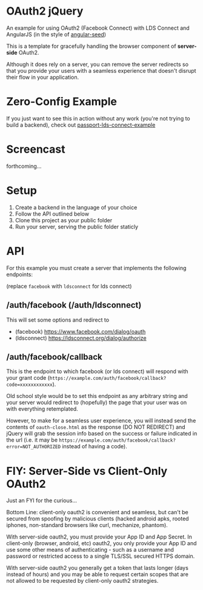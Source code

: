 OAuth2 jQuery
=============

An example for using OAuth2 (Facebook Connect)
with LDS Connect and AngularJS
(in the style of [angular-seed](https://github.com/angular/angular-seed))

This is a template for gracefully handling the browser component of **server-side** OAuth2.

Although it does rely on a server, you can remove the server redirects so that you
provide your users with a seamless experience that doesn't disrupt their flow in
your application.

Zero-Config Example
=======

If you just want to see this in action without any work
(you're not trying to build a backend),
check out
[passport-lds-connect-example](https://github.com/LDSorg/passport-lds-connect-example)

Screencast
=========

forthcoming...

Setup
=====

1. Create a backend in the language of your choice
2. Follow the API outlined below
3. Clone this project as your public folder
4. Run your server, serving the public folder staticly

API
===

For this example you must create a server that implements the following endpoints:

(replace `facebook` with `ldsconnect` for lds connect)

/auth/facebook (/auth/ldsconnect)
--------------

This will set some options and redirect to

  * (facebook) https://www.facebook.com/dialog/oauth
  * (ldsconnect) https://ldsconnect.org/dialog/authorize

/auth/facebook/callback
-----------------------

This is the endpoint to which facebook (or lds connect) will respond with your
grant code (`https://example.com/auth/facebook/callback?code=xxxxxxxxxxxx`).

Old school style would be to set this endpoint as any arbitrary string and your server
would redirect to (hopefully) the page that your user was on with everything retemplated.

However, to make for a seamless user experience, you will instead send the contents
of `oauth-close.html` as the response (DO NOT REDIRECT) and jQuery will grab the
session info based on the success or failure indicated in the url
(i.e. it may be
`https://example.com/auth/facebook/callback?error=NOT_AUTHORIZED`
instead of having a code).

FIY: Server-Side vs Client-Only OAuth2
==============

Just an FYI for the curious...

Bottom Line: client-only oauth2 is convenient and seamless,
but can't be secured from spoofing by malicious clients
(hacked android apks, rooted iphones, non-standard browsers like curl, mechanize, phantom).

With server-side oauth2, you must provide your App ID and App Secret.
In client-only (browser, android, etc) oauth2, you only provide your App ID
and use some other means of authenticating - such as a username and password
or restricted access to a single TLS/SSL secured HTTPS domain.

With server-side oauth2 you generally get a token that lasts longer
(days instead of hours) and you may be able to request certain scopes
that are not allowed to be requested by client-only oauth2 strategies.
